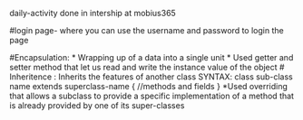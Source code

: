daily-activity done in intership at mobius365


#login page- where you can use the username and password to login the page

#Encapsulation: * Wrapping up of a data into a single unit
                * Used getter and setter method that let us read and write the instance value of the object
      # Inheritence : Inherits the features of another class
               SYNTAX:
                    class sub-class name extends superclass-name
                    {
                    //methods and fields
                    }
               *Used overriding that allows a subclass  to provide a specific implementation of a method that is already provided by one of its super-classes 
